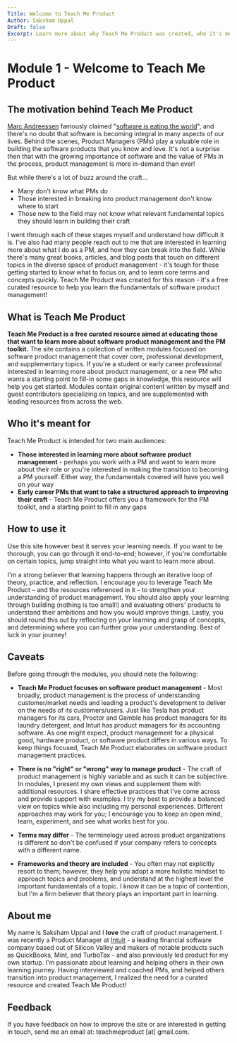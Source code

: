 ```yaml
---
Title: Welcome to Teach Me Product
Author: Saksham Uppal
Draft: false
Excerpt: Learn more about why Teach Me Product was created, who it's meant for, and how to use it - including caveats to keep in mind.
---
```

# Module 1 - Welcome to Teach Me Product

## The motivation behind Teach Me Product

[Marc Andreessen](https://en.wikipedia.org/wiki/Marc_Andreessen) famously claimed "[software is eating the world](http://www.wsj.com/articles/SB10001424053111903480904576512250915629460)", and there's no doubt that software is becoming integral in many aspects of our lives. Behind the scenes, Product Managers (PMs) play a valuable role in building the software products that you know and love. It's not a surprise then that with the growing importance of software and the value of PMs in the process, product management is more in-demand than ever!

But while there's a lot of buzz around the craft...
-   Many don't know what PMs do
-   Those interested in breaking into product management don't know where to start
-   Those new to the field may not know what relevant fundamental topics they should learn in building their craft

I went through each of these stages myself and understand how difficult it is. I've also had many people reach out to me that are interested in learning more about what I do as a PM, and how they can break into the field. While there's many great books, articles, and blog posts that touch on different topics in the diverse space of product management - it's tough for those getting started to know what to focus on, and to learn core terms and concepts quickly. Teach Me Product was created for this reason - it's a free curated resource to help you learn the fundamentals of software product management!


## What is Teach Me Product

**Teach Me Product is a free curated resource aimed at educating those that want to learn more about software product management and the PM toolkit.** The site contains a collection of written modules focused on software product management that cover core, professional development, and supplementary topics. If you're a student or early career professional interested in learning more about product management, or a new PM who wants a starting point to fill-in some gaps in knowledge, this resource will help you get started. Modules contain original content written by myself and guest contributors specializing on topics, and are supplemented with leading resources from across the web.


## Who it's meant for

Teach Me Product is intended for two main audiences:

-   **Those interested in learning more about software product management** - perhaps you work with a PM and want to learn more about their role or you're interested in making the transition to becoming a PM yourself. Either way, the fundamentals covered will have you well on your way
-   **Early career PMs that want to take a structured approach to improving their craft** - Teach Me Product offers you a framework for the PM toolkit, and a starting point to fill in any gaps


## How to use it

Use this site however best it serves your learning needs. If you want to be thorough, you can go through it end-to-end; however, if you're comfortable on certain topics, jump straight into what you want to learn more about.

I'm a strong believer that learning happens through an iterative loop of theory, practice, and reflection. I encourage you to leverage Teach Me Product – and the resources referenced in it – to strengthen your understanding of product management. You should also apply your learning through building (nothing is too small!) and evaluating others' products to understand their ambitions and how you would improve things. Lastly, you should round this out by reflecting on your learning and grasp of concepts, and determining where you can further grow your understanding. Best of luck in your journey!


## Caveats

Before going through the modules, you should note the following:
-   **Teach Me Product focuses on software product management** - Most broadly, product management is the process of understanding customer/market needs and leading a product's development to deliver on the needs of its customers/users. Just like Tesla has product managers for its cars, Proctor and Gamble has product managers for its laundry detergent, and Intuit has product managers for its accounting software. As one might expect, product management for a physical good, hardware product, or software product differs in various ways. To keep things focused, Teach Me Product elaborates on software product management practices.

-   **There is no "right" or "wrong" way to manage product** - The craft of product management is highly variable and as such it can be subjective. In modules, I present my own views and supplement them with additional resources. I share effective practices that I've come across and provide support with examples. I try my best to provide a balanced view on topics while also including my personal experiences. Different approaches may work for you; I encourage you to keep an open mind, learn, experiment, and see what works best for you.

-   **Terms may differ** - The terminology used across product organizations is different so don't be confused if your company refers to concepts with a different name.

-   **Frameworks and theory are included** - You often may not explicitly resort to them; however, they help you adopt a more holistic mindset to approach topics and problems, and understand at the highest level the important fundamentals of a topic. I know it can be a topic of contention, but I'm a firm believer that theory plays an important part in learning.


## About me

My name is Saksham Uppal and I **love** the craft of product management. I was recently a Product Manager at [Intuit](http://www.intuit.com/) - a leading financial software company based out of Silicon Valley and makers of notable products such as QuickBooks, Mint, and TurboTax - and also previously led product for my own startup. I'm passionate about learning and helping others in their own learning journey. Having interviewed and coached PMs, and helped others transition into product management, I realized the need for a curated resource and created Teach Me Product!


## Feedback

If you have feedback on how to improve the site or are interested in getting in touch, send me an email at: teachmeproduct \[at\] gmail.com.
